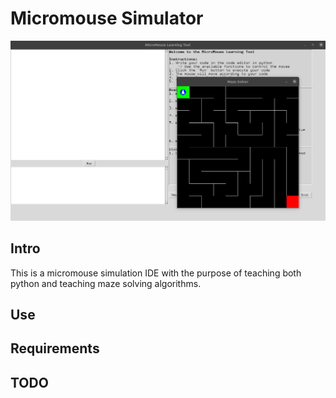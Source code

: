 # Micromouse Simulator

![](Readme_Images/Example.png)

## Intro

This is a micromouse simulation IDE with the purpose of teaching both python and teaching maze solving algorithms.

## Use

## Requirements

## TODO
